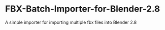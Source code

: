 # FBX-Batch-Importer-for-Blender-2.8
A simple importer for importing multiple fbx files into Blender 2.8
